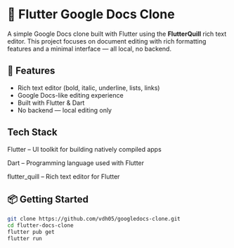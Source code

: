# 📝 Flutter Google Docs Clone

A simple Google Docs clone built with Flutter using the **FlutterQuill** rich text editor. This project focuses on document editing with rich formatting features and a minimal interface — all local, no backend.

## 🚀 Features

- Rich text editor (bold, italic, underline, lists, links)
- Google Docs-like editing experience
- Built with Flutter & Dart
- No backend — local editing only

## Tech Stack
Flutter – UI toolkit for building natively compiled apps

Dart – Programming language used with Flutter

flutter_quill – Rich text editor for Flutter

## 📦 Getting Started

```bash
git clone https://github.com/vdh05/googledocs-clone.git
cd flutter-docs-clone
flutter pub get
flutter run
